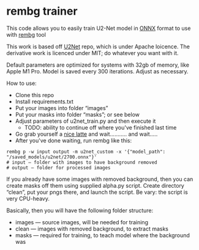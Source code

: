 # rembg trainer

This code allows you to easily train U2-Net model in [ONNX](https://github.com/onnx/onnx) format to use with [rembg](https://github.com/danielgatis/rembg]) tool

This work is based off [U2Net](https://github.com/xuebinqin/U-2-Net) repo, which is under Apache loicence. The derivative work is licenced under MIT; do whatever you want with it.

Default parameters are optimized for systems with 32gb of memory, like Apple M1 Pro. Model is saved every 300 iterations. Adjust as necessary.

How to use:
- Clone this repo
- Install requirements.txt
- Put your images into folder “images”
- Put your masks into folder “masks”; or see below
- Adjust parameters of u2net_train.py and then execute it
  - TODO: ability to continue off where you've finished last time
- Go grab yourself a [nice latte](https://www.youtube.com/shorts/h75W1uhL-iQ) and wait........... and wait.....
- After you've done waiting, run rembg like this:

```
rembg p -w input output -m u2net_custom -x '{"model_path": "/saved_models/u2net/2700.onnx"}'
# input — folder with images to have background removed
# output — folder for processed images
```

If you already have some images with removed background, then you can create masks off them using supplied alpha.py script. Create directory “clean”, put your pngs there, and launch the script. Be vary: the script is very CPU-heavy.

Basically, then you will have the following folder structure:
- images — source images, will be needed for training
- clean — images with removed background, to extract masks
- masks — required for training, to teach model where the background was
